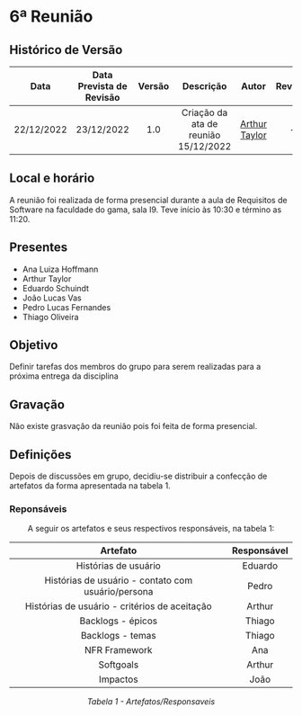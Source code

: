 # 6ª Reunião

## Histórico de Versão

|Data|Data Prevista de Revisão|Versão|Descrição|Autor|Revisor|
| :----------: |:----------:| :------: | :-----------: | :---------: |:---------: |
|22/12/2022|23/12/2022|1.0|Criação da ata de reunião 15/12/2022| [Arthur Taylor](https://github.com/Eruel6)| - |



## Local e horário

A reunião foi realizada de forma presencial durante a aula de Requisitos de Software na faculdade do gama, sala I9. Teve início às 10:30 e término as 11:20.

## Presentes

- Ana Luiza Hoffmann
- Arthur Taylor
- Eduardo Schuindt
- João Lucas Vas
- Pedro Lucas Fernandes
- Thiago Oliveira

## Objetivo

Definir tarefas dos membros do grupo para serem realizadas para a próxima entrega da disciplina

## Gravação

Não existe grasvação da reunião pois foi feita de forma presencial.

## Definições

Depois de discussões em grupo, decidiu-se distribuir a confecção de artefatos da forma apresentada na tabela 1.

### Reponsáveis 

<center>
A seguir os artefatos e seus respectivos responsáveis, na tabela 1:

| Artefato | Responsável |
| :-: | :-: |
| Histórias de usuário | Eduardo | João
| Histórias de usuário - contato com usuário/persona| Pedro | Thiago
| Histórias de usuário - critérios de aceitação | Arthur | Ana
| Backlogs - épicos | Thiago | Arthur
| Backlogs - temas | Thiago | Arthur
| NFR Framework | Ana | Eduardo
| Softgoals | Arthur | João
| Impactos | João | Thiago

*Tabela 1 - Artefatos/Responsaveis*
</center>
